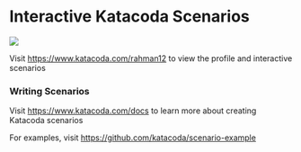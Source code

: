 # Interactive Katacoda Scenarios

[![](http://shields.katacoda.com/katacoda/rahman12/count.svg)](https://www.katacoda.com/rahman12 "Get your profile on Katacoda.com")

Visit https://www.katacoda.com/rahman12 to view the profile and interactive scenarios

### Writing Scenarios
Visit https://www.katacoda.com/docs to learn more about creating Katacoda scenarios

For examples, visit https://github.com/katacoda/scenario-example
